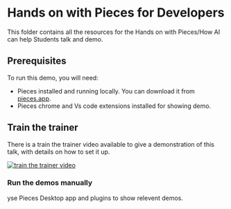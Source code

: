 # Hands on with Pieces for Developers

This folder contains all the resources for the Hands on with Pieces/How AI can help Students talk and demo.

## Prerequisites

To run this demo, you will need:

- Pieces installed and running locally. You can download it from [pieces.app](https://pieces.app).
- Pieces chrome and Vs code extensions installed for showing demo.

## Train the trainer

There is a train the trainer video available to give a demonstration of this talk, with details on how to set it up.

[![train the trainer video](https://img.youtube.com/vi/Cu8ckUo4m8I/0.jpg)](https://youtube.com/watch?v=Cu8ckUo4m8I "train the trainer video")


### Run the demos manually

yse Pieces Desktop app and plugins to show relevent demos.